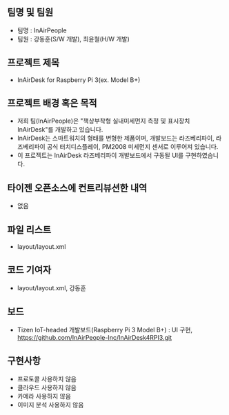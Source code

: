 ## 팀명 및 팀원
* 팀명 : InAirPeople
* 팀원 : 강동훈(S/W 개발), 최윤철(H/W 개발)

## 프로젝트 제목
* InAirDesk for Raspberry Pi 3(ex. Model B+)

## 프로젝트 배경 혹은 목적
* 저희 팀(InAirPeople)은 "책상부착형 실내미세먼지 측정 및 표시장치 InAirDesk"를 개발하고 있습니다.
* InAirDesk는 스마트워치의 형태를 변형한 제품이며, 개발보드는 라즈베리파이, 라즈베리파이 공식 터치디스플레이, PM2008 미세먼지 센서로 이루어져 있습니다.
* 이 프로젝트는 InAirDesk 라즈베리파이 개발보드에서 구동될 UI를 구현하였습니다.

## 타이젠 오픈소스에 컨트리뷰션한 내역
* 없음

## 파일 리스트
* layout/layout.xml

## 코드 기여자
* layout/layout.xml, 강동훈

## 보드
* Tizen IoT-headed 개발보드(Raspberry Pi 3 Model B+) : UI 구현, https://github.com/InAirPeople-Inc/InAirDesk4RPI3.git

## 구현사항
* 프로토콜 사용하지 않음
* 클라우드 사용하지 않음
* 카메라 사용하지 않음
* 이미지 분석 사용하지 않음
  
